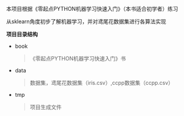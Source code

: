 本项目根据《零起点PYTHON机器学习快速入门》（本书适合初学者）练习

从sklearn角度初步了解机器学习，并对鸢尾花数据集进行各算法实现

**项目目录结构**

- book

  >《零起点PYTHON机器学习快速入门》书

- data

  > 数据集，鸢尾花数据集（iris.csv）,ccpp数据集（ccpp.csv）

- tmp

  > 项目生成文件